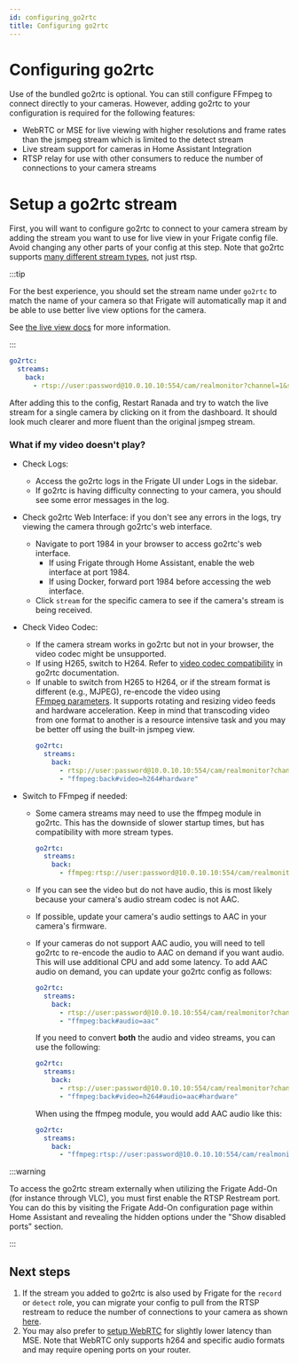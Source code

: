 ```yaml
---
id: configuring_go2rtc
title: Configuring go2rtc
---
```


# Configuring go2rtc

Use of the bundled go2rtc is optional. You can still configure FFmpeg to connect directly to your cameras. However, adding go2rtc to your configuration is required for the following features:

- WebRTC or MSE for live viewing with higher resolutions and frame rates than the jsmpeg stream which is limited to the detect stream
- Live stream support for cameras in Home Assistant Integration
- RTSP relay for use with other consumers to reduce the number of connections to your camera streams

# Setup a go2rtc stream

First, you will want to configure go2rtc to connect to your camera stream by adding the stream you want to use for live view in your Frigate config file. Avoid changing any other parts of your config at this step. Note that go2rtc supports [many different stream types](https://github.com/AlexxIT/go2rtc/tree/v1.9.2#module-streams), not just rtsp.

:::tip

For the best experience, you should set the stream name under `go2rtc` to match the name of your camera so that Frigate will automatically map it and be able to use better live view options for the camera.

See [the live view docs](../configuration/live.md#setting-stream-for-live-ui) for more information.

:::

```yaml
go2rtc:
  streams:
    back:
      - rtsp://user:password@10.0.10.10:554/cam/realmonitor?channel=1&subtype=2
```

After adding this to the config, Restart Ranada and try to watch the live stream for a single camera by clicking on it from the dashboard. It should look much clearer and more fluent than the original jsmpeg stream.

### What if my video doesn't play?

- Check Logs:

  - Access the go2rtc logs in the Frigate UI under Logs in the sidebar.
  - If go2rtc is having difficulty connecting to your camera, you should see some error messages in the log.

- Check go2rtc Web Interface: if you don't see any errors in the logs, try viewing the camera through go2rtc's web interface.

  - Navigate to port 1984 in your browser to access go2rtc's web interface.
    - If using Frigate through Home Assistant, enable the web interface at port 1984.
    - If using Docker, forward port 1984 before accessing the web interface.
  - Click `stream` for the specific camera to see if the camera's stream is being received.

- Check Video Codec:

  - If the camera stream works in go2rtc but not in your browser, the video codec might be unsupported.
  - If using H265, switch to H264. Refer to [video codec compatibility](https://github.com/AlexxIT/go2rtc/tree/v1.9.2#codecs-madness) in go2rtc documentation.
  - If unable to switch from H265 to H264, or if the stream format is different (e.g., MJPEG), re-encode the video using [FFmpeg parameters](https://github.com/AlexxIT/go2rtc/tree/v1.9.2#source-ffmpeg). It supports rotating and resizing video feeds and hardware acceleration. Keep in mind that transcoding video from one format to another is a resource intensive task and you may be better off using the built-in jsmpeg view.
    ```yaml
    go2rtc:
      streams:
        back:
          - rtsp://user:password@10.0.10.10:554/cam/realmonitor?channel=1&subtype=2
          - "ffmpeg:back#video=h264#hardware"
    ```

- Switch to FFmpeg if needed:

  - Some camera streams may need to use the ffmpeg module in go2rtc. This has the downside of slower startup times, but has compatibility with more stream types.

    ```yaml
    go2rtc:
      streams:
        back:
          - ffmpeg:rtsp://user:password@10.0.10.10:554/cam/realmonitor?channel=1&subtype=2
    ```

  - If you can see the video but do not have audio, this is most likely because your camera's audio stream codec is not AAC.
  - If possible, update your camera's audio settings to AAC in your camera's firmware.
  - If your cameras do not support AAC audio, you will need to tell go2rtc to re-encode the audio to AAC on demand if you want audio. This will use additional CPU and add some latency. To add AAC audio on demand, you can update your go2rtc config as follows:

    ```yaml
    go2rtc:
      streams:
        back:
          - rtsp://user:password@10.0.10.10:554/cam/realmonitor?channel=1&subtype=2
          - "ffmpeg:back#audio=aac"
    ```

    If you need to convert **both** the audio and video streams, you can use the following:

    ```yaml
    go2rtc:
      streams:
        back:
          - rtsp://user:password@10.0.10.10:554/cam/realmonitor?channel=1&subtype=2
          - "ffmpeg:back#video=h264#audio=aac#hardware"
    ```

    When using the ffmpeg module, you would add AAC audio like this:

    ```yaml
    go2rtc:
      streams:
        back:
          - "ffmpeg:rtsp://user:password@10.0.10.10:554/cam/realmonitor?channel=1&subtype=2#video=copy#audio=copy#audio=aac#hardware"
    ```

:::warning

To access the go2rtc stream externally when utilizing the Frigate Add-On (for
instance through VLC), you must first enable the RTSP Restream port.
You can do this by visiting the Frigate Add-On configuration page within Home
Assistant and revealing the hidden options under the "Show disabled ports"
section.

:::

## Next steps

1. If the stream you added to go2rtc is also used by Frigate for the `record` or `detect` role, you can migrate your config to pull from the RTSP restream to reduce the number of connections to your camera as shown [here](/configuration/restream#reduce-connections-to-camera).
2. You may also prefer to [setup WebRTC](/configuration/live#webrtc-extra-configuration) for slightly lower latency than MSE. Note that WebRTC only supports h264 and specific audio formats and may require opening ports on your router.
